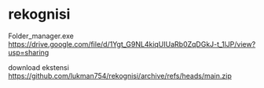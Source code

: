 # rekognisi

Folder_manager.exe
https://drive.google.com/file/d/1Ygt_G9NL4kiqUIUaRb0ZqDGkJ-t_1lJP/view?usp=sharing

download ekstensi 
https://github.com/lukman754/rekognisi/archive/refs/heads/main.zip
